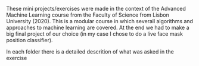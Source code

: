These mini projects/exercises were made in the context of the Advanced Machine Learning course from the Faculty of Science from Lisbon University (2020). This is a modular course in which severall algorithms and approaches to machine learning are covered. At the end we had to make a big final project of our choice (in my case I chose to do a live face mask position classifier).

In each folder there is a detailed descrition of what was asked in the exercise
